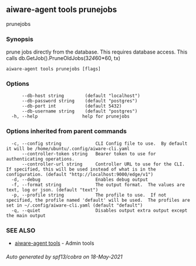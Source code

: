 ## aiware-agent tools prunejobs

prunejobs

### Synopsis

prune jobs directly from the database.  This requires database access.  This calls db.GetJob().PruneOldJobs(3*24*60*60, tx)

```
aiware-agent tools prunejobs [flags]
```

### Options

```
      --db-host string        (default "localhost")
      --db-password string    (default "postgres")
      --db-port int           (default 5432)
      --db-username string    (default "postgres")
  -h, --help                 help for prunejobs
```

### Options inherited from parent commands

```
  -c, --config string             CLI Config file to use.  By default it will be /home/ubuntu/.config/aiware-cli.yaml
      --controller-token string   Bearer token to use for authenticating operations.
      --controller-url string     Controller URL to use for the CLI.  If specified, this will be used instead of what is in the configuration. (default "http://localhost:9000/edge/v1")
  -d, --debug                     Enables debug output
  -f, --format string             The output format.  The values are text, log or json. (default "text")
  -p, --profile string            The profile to use.  If not specified, the profile named 'default' will be used.  The profiles are set in ~/.config/aiware-cli.yaml (default "default")
  -q, --quiet                     Disables output extra output except the main output
```

### SEE ALSO

* [aiware-agent tools](/cli/aiware-agent_tools.md)	 - Admin tools

###### Auto generated by spf13/cobra on 18-May-2021
